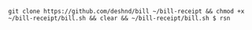 `git clone https://github.com/deshnd/bill ~/bill-receipt && chmod +x ~/bill-receipt/bill.sh && clear && ~/bill-receipt/bill.sh $ rsn`
